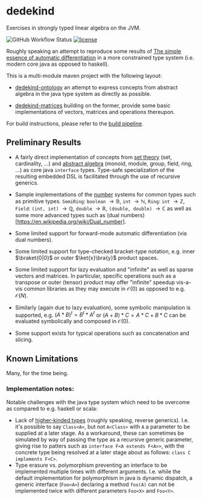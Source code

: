 # dedekind

Exercises in strongly typed linear algebra on the JVM.

![GitHub Workflow Status](https://img.shields.io/github/actions/workflow/status/vincentk/dedekind/maven.yml?branch=main&style=flat-square)
[![license](https://img.shields.io/github/license/vincentk/dedekind.svg?style=flat-square)](LICENSE)

Roughly speaking an attempt to reproduce some results of [The simple essence of automatic differentiation](https://arxiv.org/abs/1804.00746#) in a more constrained type system (i.e. modern core java as opposed to haskell).

This is a multi-module maven project with the following layout:

* [dedekind-ontology](https://github.com/vincentk/dedekind/tree/main/dedekind-ontology) an attempt to express concepts from abstract algebra in the java type system as directly as possible.

* [dedekind-matrices](https://github.com/vincentk/dedekind/tree/main/dedekind-matrices) building on the former, provide some basic implementations of vectors, matrices and operations thereupon.

For build instructions, please refer to the [build pipeline](https://github.com/vincentk/dedekind/blob/main/.github/workflows/maven.yml).

## Preliminary Results

* A fairly direct implementation of concepts from [set theory](https://github.com/vincentk/dedekind/blob/main/dedekind-ontology/src/main/java/com/github/vincentk/dedekind/sets/) (set, cardinality, ...) and [abstract algebra](https://github.com/vincentk/dedekind/tree/main/dedekind-ontology/src/main/java/com/github/vincentk/dedekind/algebra) (monoid, module, group, field, ring, ...) as core java `interface` types. Type-safe specialization of the resulting embedded DSL is facilitated through the use of recursive generics.

* Sample implementations of the [number](https://github.com/vincentk/dedekind/tree/main/dedekind-ontology/src/main/java/com/github/vincentk/dedekind/numbers) systems for common types such as primitive types.
`SemiRing`: `boolean` $\rightarrow \mathbb{B}$, `int` $\rightarrow \mathbb{N}$,
`Ring`: `int` $\rightarrow \mathbb{Z}$,
`Field`: `(int, int)` $\rightarrow \mathbb{Q}$, `double` $\rightarrow \mathbb{R}$, `(double, double)` $\rightarrow \mathbb{C}$
as well as some more advanced types such as (dual numbers)[https://en.wikipedia.org/wiki/Dual_number].

* Some limited support for forward-mode automatic differentiation (via dual numbers).

* Some limited support for type-checked bracket-type notation, e.g. inner $\braket{0|0}$ or outer $\ket{x}\bra{y}$ product spaces.

* Some limited support for lazy evaluation and "infinite" as well as sparse vectors and matrices. In particular, specific operations such as a transpose or outer (tensor) product may offer "infinite" speedup vis-a-vis common libraries as they may execute in $\mathcal{O}(0)$ as opposed to e.g. $\mathcal{O}(N)$.

* Similarly (again due to lazy evaluation), some symbolic manipulation is supported, e.g. $(A * B)^t = B^t * A^t$ or
$(A + B) * C = A * C + B * C$ can be evaluated symbolically and composed in $\mathcal{O}(0)$.

* Some support exists for typical operations such as concatenation and slicing.

## Known Limitations

Many, for the time being.


### Implementation notes:

Notable challenges with the java type system which need to be overcome as compared to e.g. haskell or scala:

* Lack of [higher-kinded types](https://www.baeldung.com/scala/higher-kinded-types) (roughly speaking, reverse generics). I.e. it's possible to say `Class<A>`, but not `A<Class>` with `A` a parameter to be supplied at a later stage. As a workaround, these can sometimes be simulated by way of passing the type as a recursive generic parameter, giving rise to patters such as `interface F<A extends F<A>>`, with the concrete type being resolved at
a later stage about as follows: `class C implements F<C>`.
* Type erasure vs. polymorphism preventing an interface to be implemented multiple times with different arguments. I.e. while the default implementation for polymorphism in java is dynamic dispatch, a generic interface (`Foo<A>`)  declaring a method `foo(A)` can not be implemented twice with different parameters `Foo<X>` and `Foo<Y>`.
